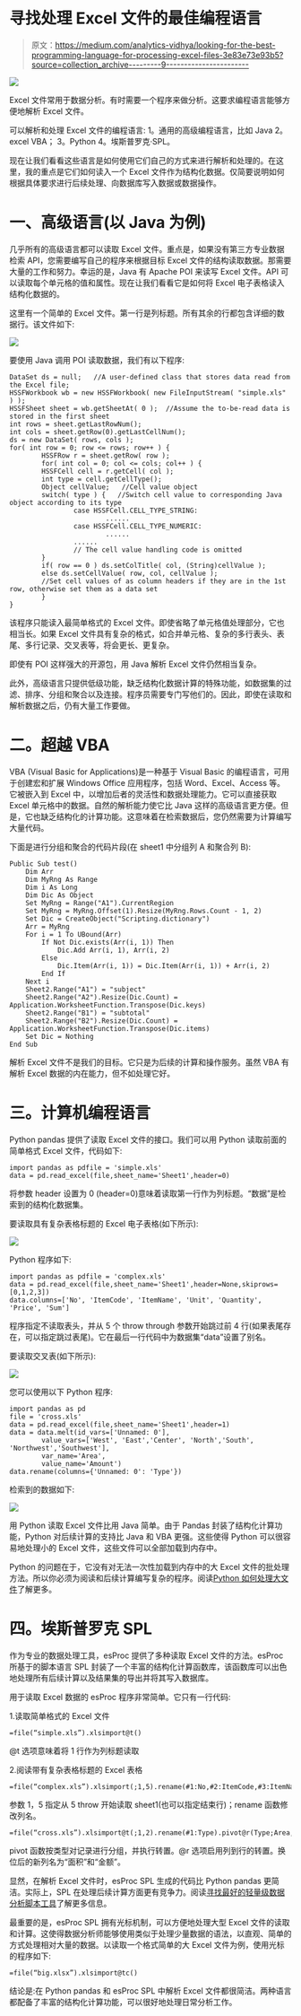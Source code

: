 # 寻找处理 Excel 文件的最佳编程语言

> 原文：<https://medium.com/analytics-vidhya/looking-for-the-best-programming-language-for-processing-excel-files-3e83e73e93b5?source=collection_archive---------9----------------------->

![](img/5bfe243935404857a124872bc3216ae5.png)

Excel 文件常用于数据分析。有时需要一个程序来做分析。这要求编程语言能够方便地解析 Excel 文件。

可以解析和处理 Excel 文件的编程语言:
1。通用的高级编程语言，比如 Java
2。excel VBA；
3。Python
4。埃斯普罗克·SPL。

现在让我们看看这些语言是如何使用它们自己的方式来进行解析和处理的。在这里，我的重点是它们如何读入一个 Excel 文件作为结构化数据。仅简要说明如何根据具体要求进行后续处理、向数据库写入数据或数据操作。

# 一、高级语言(以 Java 为例)

几乎所有的高级语言都可以读取 Excel 文件。重点是，如果没有第三方专业数据检索 API，您需要编写自己的程序来根据目标 Excel 文件的结构读取数据。那需要大量的工作和努力。幸运的是，Java 有 Apache POI 来读写 Excel 文件。API 可以读取每个单元格的值和属性。现在让我们看看它是如何将 Excel 电子表格读入结构化数据的。

这里有一个简单的 Excel 文件。第一行是列标题。所有其余的行都包含详细的数据行。该文件如下:

![](img/a62542b74e6e509e4905dfa510b37b08.png)

要使用 Java 调用 POI 读取数据，我们有以下程序:

```
DataSet ds = null;   //A user-defined class that stores data read from the Excel file; 
HSSFWorkbook wb = new HSSFWorkbook( new FileInputStream( "simple.xls" ) );
HSSFSheet sheet = wb.getSheetAt( 0 );  //Assume the to-be-read data is stored in the first sheet
int rows = sheet.getLastRowNum();
int cols = sheet.getRow(0).getLastCellNum();
ds = new DataSet( rows, cols );
for( int row = 0; row <= rows; row++ ) {
        HSSFRow r = sheet.getRow( row );
        for( int col = 0; col <= cols; col++ ) {
        HSSFCell cell = r.getCell( col );
        int type = cell.getCellType();
        Object cellValue;   //Cell value object
        switch( type ) {   //Switch cell value to corresponding Java object according to its type
                case HSSFCell.CELL_TYPE_STRING:
                        ......
                case HSSFCell.CELL_TYPE_NUMERIC:
                        ......
                ......
                // The cell value handling code is omitted
        }
        if( row == 0 ) ds.setColTitle( col, (String)cellValue );
        else ds.setCellValue( row, col, cellValue );
        //Set cell values of as column headers if they are in the 1st row, otherwise set them as a data set 
        }
}
```

该程序只能读入最简单格式的 Excel 文件。即使省略了单元格值处理部分，它也相当长。如果 Excel 文件具有复杂的格式，如合并单元格、复杂的多行表头、表尾、多行记录、交叉表等，将会更长、更复杂。

即使有 POI 这样强大的开源包，用 Java 解析 Excel 文件仍然相当复杂。

此外，高级语言只提供低级功能，缺乏结构化数据计算的特殊功能，如数据集的过滤、排序、分组和聚合以及连接。程序员需要专门写他们的。因此，即使在读取和解析数据之后，仍有大量工作要做。

# 二。超越 VBA

VBA (Visual Basic for Applications)是一种基于 Visual Basic 的编程语言，可用于创建宏和扩展 Windows Office 应用程序，包括 Word、Excel、Access 等。它被嵌入到 Excel 中，以增加后者的灵活性和数据处理能力。它可以直接获取 Excel 单元格中的数据。自然的解析能力使它比 Java 这样的高级语言更方便。但是，它也缺乏结构化的计算功能。这意味着在检索数据后，您仍然需要为计算编写大量代码。

下面是进行分组和聚合的代码片段(在 sheet1 中分组列 A 和聚合列 B):

```
Public Sub test()
    Dim Arr
    Dim MyRng As Range
    Dim i As Long
    Dim Dic As Object
    Set MyRng = Range("A1").CurrentRegion
    Set MyRng = MyRng.Offset(1).Resize(MyRng.Rows.Count - 1, 2)
    Set Dic = CreateObject("Scripting.dictionary")
    Arr = MyRng
    For i = 1 To UBound(Arr)
        If Not Dic.exists(Arr(i, 1)) Then
            Dic.Add Arr(i, 1), Arr(i, 2)
        Else
            Dic.Item(Arr(i, 1)) = Dic.Item(Arr(i, 1)) + Arr(i, 2)
        End If
    Next i
    Sheet2.Range("A1") = "subject"
    Sheet2.Range("A2").Resize(Dic.Count) =   Application.WorksheetFunction.Transpose(Dic.keys)
    Sheet2.Range("B1") = "subtotal"
    Sheet2.Range("B2").Resize(Dic.Count) =   Application.WorksheetFunction.Transpose(Dic.items)
    Set Dic = Nothing
End Sub
```

解析 Excel 文件不是我们的目标。它只是为后续的计算和操作服务。虽然 VBA 有解析 Excel 数据的内在能力，但不如处理它好。

# 三。计算机编程语言

Python pandas 提供了读取 Excel 文件的接口。我们可以用 Python 读取前面的简单格式 Excel 文件，代码如下:

```
import pandas as pdfile = 'simple.xls'
data = pd.read_excel(file,sheet_name='Sheet1',header=0)
```

将参数 header 设置为 0 (header=0)意味着读取第一行作为列标题。“数据”是检索到的结构化数据集。

要读取具有复杂表格标题的 Excel 电子表格(如下所示):

![](img/797639be22aa4c32df2989f529fdde4b.png)

Python 程序如下:

```
import pandas as pdfile = 'complex.xls'
data = pd.read_excel(file,sheet_name='Sheet1',header=None,skiprows=[0,1,2,3])
data.columns=['No', 'ItemCode', 'ItemName', 'Unit', 'Quantity', 'Price', 'Sum']
```

程序指定不读取表头，并从 5 个 throw through 参数开始跳过前 4 行(如果表尾存在，可以指定跳过表尾)。它在最后一行代码中为数据集“data”设置了别名。

要读取交叉表(如下所示):

![](img/6809c3c9052da33056244e27be32bf7e.png)

您可以使用以下 Python 程序:

```
import pandas as pd
file = 'cross.xls'
data = pd.read_excel(file,sheet_name='Sheet1',header=1)
data = data.melt(id_vars=['Unnamed: 0'], 
        value_vars=['West', 'East','Center', 'North','South', 'Northwest','Southwest'],
        var_name='Area',
        value_name='Amount')
data.rename(columns={'Unnamed: 0': 'Type'})
```

检索到的数据如下:

![](img/0534e22ee83d513d47581cb0d81f963a.png)

用 Python 读取 Excel 文件比用 Java 简单。由于 Pandas 封装了结构化计算功能，Python 对后续计算的支持比 Java 和 VBA 更强。这些使得 Python 可以很容易地处理小的 Excel 文件，这些文件可以全部加载到内存中。

Python 的问题在于，它没有对无法一次性加载到内存中的大 Excel 文件的批处理方法。所以你必须为阅读和后续计算编写复杂的程序。阅读[Python 如何处理大文件](http://c.raqsoft.com/article/1594003670080)了解更多。

# 四。埃斯普罗克 SPL

作为专业的数据处理工具，esProc 提供了多种读取 Excel 文件的方法。esProc 所基于的脚本语言 SPL 封装了一个丰富的结构化计算函数库，该函数库可以出色地处理所有后续计算以及结果集的导出并将其写入数据库。

用于读取 Excel 数据的 esProc 程序非常简单。它只有一行代码:

1.读取简单格式的 Excel 文件

```
=file(“simple.xls”).xlsimport@t()
```

@t 选项意味着将 1 行作为列标题读取

2.阅读带有复杂表格标题的 Excel 表格

```
=file(“complex.xls”).xlsimport(;1,5).rename(#1:No,#2:ItemCode,#3:ItemName,#4:Unit,#5:Quantity,#6:Price,#7:Sum)
```

参数 1，5 指定从 5 throw 开始读取 sheet1(也可以指定结束行)；rename 函数修改列名。

```
=file(“cross.xls”).xlsimport@t(;1,2).rename(#1:Type).pivot@r(Type;Area,Amount)
```

pivot 函数按类型对记录进行分组，并执行转置。@r 选项启用列到行的转置。换位后的新列名为“面积”和“金额”。

显然，在解析 Excel 文件时，esProc SPL 生成的代码比 Python pandas 更简洁。实际上，SPL 在处理后续计算方面更有竞争力。阅读[寻找最好的轻量级数据分析脚本工具](/analytics-vidhya/looking-for-the-best-lightweight-data-analysis-script-tools-ccde17a63fc6)了解更多信息。

最重要的是，esProc SPL 拥有光标机制，可以方便地处理大型 Excel 文件的读取和计算。这使得数据分析师能够使用类似于处理少量数据的语法，以直观、简单的方式处理相对大量的数据。以读取一个格式简单的大 Excel 文件为例，使用光标的程序如下:

```
=file(“big.xlsx”).xlsimport@tc()
```

结论是:在 Python pandas 和 esProc SPL 中解析 Excel 文件都很简洁。两种语言都配备了丰富的结构化计算功能，可以很好地处理日常分析工作。